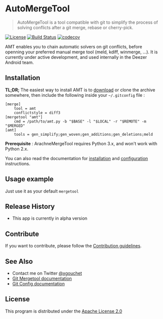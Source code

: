 # AutoMergeTool

> AutoMergeTool is a tool compatible with git to simplify the process of solving conflicts after a git merge, rebase or cherry-pick.

[![License](https://img.shields.io/badge/License-Apache%202.0-blue.svg)](https://opensource.org/licenses/Apache-2.0)
[![Build Status](https://travis-ci.org/xgouchet/AutoMergeTool.svg?branch=master)](https://travis-ci.org/xgouchet/AutoMergeTool) [![codecov](https://codecov.io/gh/xgouchet/AutoMergeTool/branch/master/graph/badge.svg)](https://codecov.io/gh/xgouchet/AutoMergeTool)

AMT enables you to chain automatic solvers on git conflicts, before openning your preferred manual merge tool (meld, kdiff, winmerge, …). It is currently under active development, and used internally in the Deezer Android team.



## Installation

**TL;DR;** The easiest way to install AMT is to [download](https://github.com/xgouchet/AutoMergeTool/archive/master.zip) or clone the archive somewhere, then include the following inside your `~/.gitconfig` file : 

    [merge]
        tool = amt
        conflictstyle = diff3
    [mergetool "amt"]
        cmd = /path/to/amt.py -b "$BASE" -l "$LOCAL" -r "$REMOTE" -m "$MERGED"
    [amt]
        tools = gen_simplify;gen_woven;gen_additions;gen_deletions;meld

**Prerequisite** : ArachneMergeTool requires Python 3.x, and won't work with Python 2.x.

You can also read the documentation for [installation](https://github.com/xgouchet/AutoMergeTool/wiki/Installation) and [configuration](https://github.com/xgouchet/AutoMergeTool/wiki/Configuration) instructions.

## Usage example

Just use it as your default `mergetool`

## Release History

 * This app is currently in alpha version

## Contribute

If you want to contribute, please follow the [Contribution guidelines](CONTRIBUTING.md).

## See Also

 - Contact me on Twitter [@xgouchet](https://twitter.com/xgouchet)
 - [Git Mergetool documentation](https://git-scm.com/docs/git-mergetool)
 - [Git Config documentation](https://git-scm.com/docs/git-config)

## License

This program is distributed under the [Apache License 2.0](https://opensource.org/licenses/Apache-2.0)

